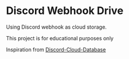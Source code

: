# Discord Webhook Drive

Using Discord webhook as cloud storage.

This project is for educational purposes only

Inspiration from [Discord-Cloud-Database](https://github.com/abdelrahman-tarek-0/Discord-Cloud-Database)
